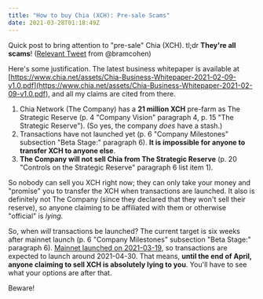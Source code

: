 ```yaml
---
title: "How to buy Chia (XCH): Pre-sale Scams"
date: 2021-03-28T01:18:49Z
---
```


Quick post to bring attention to "pre-sale" Chia (XCH). tl;dr **They're all scams**! ([Relevant Tweet](https://twitter.com/bramcohen/status/1375958173576622083?s=21) from @bramcohen)

Here's some justification. The latest business whitepaper is available at [https://www.chia.net/assets/Chia-Business-Whitepaper-2021-02-09-v1.0.pdf](https://www.chia.net/assets/Chia-Business-Whitepaper-2021-02-09-v1.0.pdf), and all my claims are cited from there.

1. Chia Network (The Company) has a **21 million XCH** pre-farm as The Strategic Reserve (p. 4 "Company Vision" paragraph 4, p. 15 "The Strategic Reserve"). (So yes, the company *does* have a stash.)
2. Transactions have not launched yet (p. 6 "Company Milestones" subsection "Beta Stage:" paragraph 6). **It is impossible for anyone to transfer XCH to anyone else**.
3. **The Company will not sell Chia from The Strategic Reserve** (p. 20 "Controls on the Strategic Reserve" paragraph 6 list item 1).

So nobody can sell you XCH right now; they can only take your money and "promise" you to transfer the XCH when transactions are launched. It also is definitely not The Company (since they declared that they won't sell their reserve), so anyone claiming to be affiliated with them or otherwise "official" is *lying*.

So, when *will* transactions be launched? The current target is six weeks after mainnet launch (p. 6 "Company Milestones" subsection "Beta Stage:" paragraph 6). [Mainnet launched on 2021-03-19](https://www.chia.net/2021/03/17/Chia-1.0.html), so transactions are expected to launch around 2021-04-30. That means, **until the end of April, anyone claiming to sell XCH is absolutely lying to you**. You'll have to see what your options are after that.

Beware!